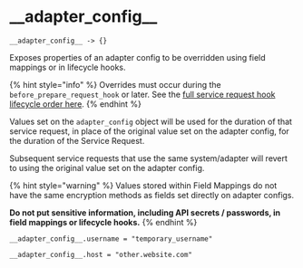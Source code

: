 # \_\_adapter\_config\_\_

`__adapter_config__ -> {}`&#x20;

Exposes properties of an adapter config to be overridden using field mappings or in lifecycle hooks.&#x20;

{% hint style="info" %}
Overrides must occur during the `before_prepare_request_hook` or later. See the [full service request hook lifecycle order here](../integration-lifecycle.md#service-request-overview).
{% endhint %}

Values set on the `adapter_config` object will be used for the duration of that service request, in place of the original value set on the adapter config,  for the duration of the Service Request.&#x20;

Subsequent service requests that use the same system/adapter will revert to using the original value set on the adapter config.

{% hint style="warning" %}
Values stored within Field Mappings do not have the same encryption methods as fields set directly on adapter configs. &#x20;

**Do not put sensitive information, including API secrets / passwords, in field mappings or lifecycle hooks.**
{% endhint %}

```
__adapter_config__.username = "temporary_username"

__adapter_config__.host = "other.website.com"
```
